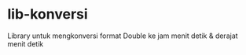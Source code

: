 # lib-konversi
Library untuk mengkonversi format Double ke jam menit detik &amp; derajat menit detik
